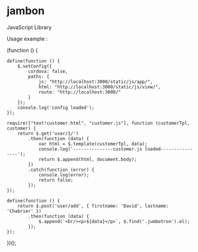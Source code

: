 # jambon
JavaScript Library


Usage example : 

(function () {

    define(function () {
        $.setConfig({
            cordova: false,
            paths: {
                js: "http://localhost:3000/static/js/app/",
                html: "http://localhost:3000/static/js/view/",
                route: "http://localhost:3000/"
            }
        });
        console.log('config loaded');
    });

    require(["text!customer.html", "customer.js"], function (customerTpl, customer) {
        return $.get('user/1/')
            .then(function (data) {
                var html = $.template(customerTpl, data);
                console.log('---------------customer.js loaded----------------');
                return $.append(html, document.body);
            })
            .catch(function (error) {
                console.log(error);
                return false;
            });
    });

    define(function () {
        return $.post('user/add', { firstname: 'David', lastname: 'Chabrier' })
            .then(function (data) {
                $.append(`<br/><p>${data}</p>`, $.find('.jumbotron').el);
            });
    });

})();
